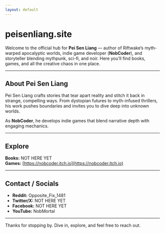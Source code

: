 ```yaml
---
layout: default
---
```


# peisenliang.site

Welcome to the official hub for **Pei Sen Liang** — author of Riftwake’s myth-warped apocalyptic worlds, indie game developer (**NobCoder**), and storyteller blending mythpunk, sci-fi, and noir. Here you’ll find books, games, and all the creative chaos in one place.

---

## About Pei Sen Liang

Pei Sen Liang crafts stories that tear apart reality and stitch it back in strange, compelling ways. From dystopian futures to myth-infused thrillers, his work pushes boundaries and invites you to dive deep into unknown worlds.

As **NobCoder**, he develops indie games that blend narrative depth with engaging mechanics.

---

## Explore

**Books:** NOT HERE YET  
**Games:** [https://nobcoder.itch.io](https://nobcoder.itch.io)

---

## Contact / Socials

- **Reddit:** Opposite_Fix_1481  
- **Twitter/X:** NOT HERE YET  
- **Facebook:** NOT HERE YET  
- **YouTube:** NobMortal

---

Thanks for stopping by. Dive in, explore, and feel free to reach out.
